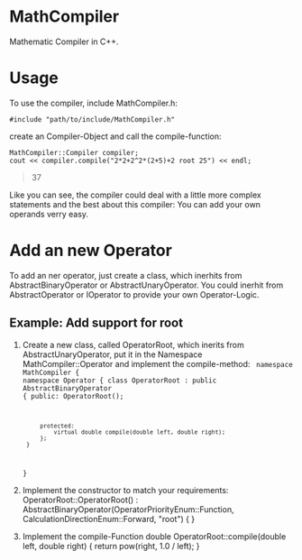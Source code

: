 # MathCompiler
Mathematic Compiler in C++.

# Usage
To use the compiler, include MathCompiler.h:

    #include "path/to/include/MathCompiler.h"

create an Compiler-Object and call the compile-function:
    
    MathCompiler::Compiler compiler;
    cout << compiler.compile("2*2+2^2*(2+5)+2 root 25") << endl;
  
> 37

Like you can see, the compiler could deal with a little more complex statements and the best about this compiler:
You can add your own operands verry easy.

# Add an new Operator
To add an ner operator, just create a class, which inerhits from AbstractBinaryOperator or AbstractUnaryOperator. 
You could inerhit from AbstractOperator or IOperator to provide your own Operator-Logic.

## Example: Add support for root
1. Create a new class, called OperatorRoot, which inerits from AbstractUnaryOperator, put it in the Namespace MathCompiler::Operator and implement the compile-method:
    <code>
    namespace MathCompiler
    {
    	namespace Operator
    	{
    		class OperatorRoot : public AbstractBinaryOperator
    		{
    		public:
    			OperatorRoot();
    
    		protected:
    			virtual double compile(double left, double right);
    		};
    	}
    }
    </code>
2. Implement the constructor to match your requirements:
    OperatorRoot::OperatorRoot()
    		: AbstractBinaryOperator(OperatorPriorityEnum::Function, CalculationDirectionEnum::Forward, "root")
    { }

3. Implement the compile-Function
    double OperatorRoot::compile(double left, double right)
    {
    	return pow(right, 1.0 / left);
    }
    
    
